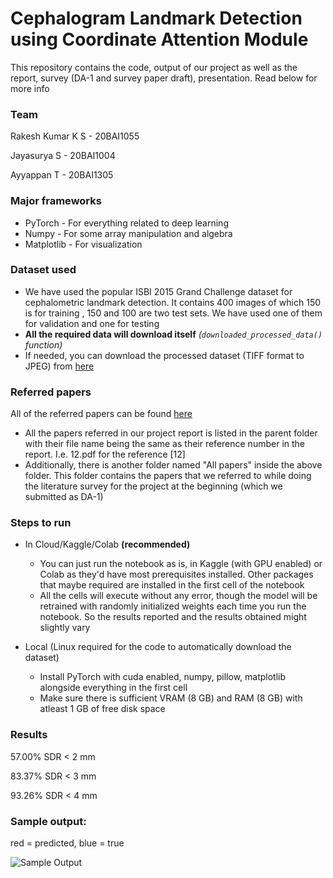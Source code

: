 # Cephalogram Landmark Detection using Coordinate Attention Module

This repository contains the code, output of our project as well as the report, survey (DA-1 and survey paper draft), presentation. Read below for more info

### Team

Rakesh Kumar K S - 20BAI1055

Jayasurya S - 20BAI1004

Ayyappan T - 20BAI1305

### Major frameworks

- PyTorch - For everything related to deep learning
- Numpy - For some array manipulation and algebra
- Matplotlib - For visualization

### Dataset used

- We have used the popular ISBI 2015 Grand Challenge dataset for cephalometric landmark detection. It contains 400 images of which 150 is for training , 150 and 100 are two test sets. We have used one of them for validation and one for testing
- **All the required data will download itself** *(`downloaded_processed_data()` function)*
- If needed, you can download the processed dataset (TIFF format to JPEG) from [here](https://drive.google.com/file/d/1gTmP4u4CGPKjEC0OFcx6TsIgtdC2U33Y/view?usp=sharing)

### Referred papers

All of the referred papers can be found [here](https://drive.google.com/drive/folders/12PASfQ3OOASef5D28ket3ESV918OGmD8?usp=sharing)

- All the papers referred in our project report is listed in the parent folder with their file name being the same as their reference number in the report. I.e. 12.pdf for the reference [12]
- Additionally, there is another folder named "All papers" inside the above folder. This folder contains the papers that we referred to while doing the literature survey for the project at the beginning (which we submitted as DA-1) 

### Steps to run

- In Cloud/Kaggle/Colab **(recommended)**
  - You can just run the notebook as is, in Kaggle (with GPU enabled) or Colab as they'd have most prerequisites installed. Other packages that maybe required are installed in the first cell of the notebook
  - All the cells will execute without any error, though the model will be retrained with randomly initialized weights each time you run the notebook. So the results reported and the results obtained might slightly vary

- Local (Linux required for the code to automatically download the dataset)
  - Install PyTorch with cuda enabled, numpy, pillow, matplotlib alongside everything in the first cell
  - Make sure there is sufficient VRAM (8 GB) and RAM (8 GB) with atleast 1 GB of free disk space

### Results

57.00% SDR < 2 mm 

83.37% SDR < 3 mm

93.26% SDR < 4 mm

### Sample output:
red = predicted, blue = true

![Sample Output](https://i.imgur.com/9rqoyyP.png)
